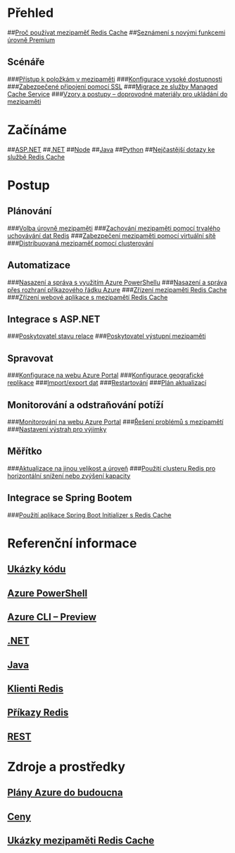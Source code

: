 # Přehled
##[Proč používat mezipaměť Redis Cache](https://azure.microsoft.com/services/cache/)
##[Seznámení s novými funkcemi úrovně Premium](cache-premium-tier-intro.md)
## Scénáře
###[Přístup k položkám v mezipaměti](cache-dotnet-how-to-use-azure-redis-cache.md#add-and-retrieve-objects-from-the-cache)
###[Konfigurace vysoké dostupnosti](https://azure.microsoft.com/pricing/details/cache/)
###[Zabezpečené připojení pomocí SSL](cache-dotnet-how-to-use-azure-redis-cache.md#connect-to-the-cache)
###[Migrace ze služby Managed Cache Service](cache-migrate-to-redis.md)
###[Vzory a postupy – doprovodné materiály pro ukládání do mezipaměti](../best-practices-caching.md?toc=%2fazure%2fredis-cache%2ftoc.json)


# Začínáme
##[ASP.NET](cache-web-app-howto.md)
##[.NET](cache-dotnet-how-to-use-azure-redis-cache.md)
##[Node](cache-nodejs-get-started.md)
##[Java](cache-java-get-started.md)
##[Python](cache-python-get-started.md)
##[Nejčastější dotazy ke službě Redis Cache](cache-faq.md)

# Postup
## Plánování
###[Volba úrovně mezipaměti](cache-faq.md#what-redis-cache-offering-and-size-should-i-use)
###[Zachování mezipaměti pomocí trvalého uchovávání dat Redis](cache-how-to-premium-persistence.md)
###[Zabezpečení mezipaměti pomocí virtuální sítě](cache-how-to-premium-vnet.md)
###[Distribuovaná mezipaměť pomocí clusterování](cache-how-to-premium-clustering.md)
## Automatizace
###[Nasazení a správa s využitím Azure PowerShellu](cache-howto-manage-redis-cache-powershell.md)
###[Nasazení a správa přes rozhraní příkazového řádku Azure](cli-samples.md)
###[Zřízení mezipaměti Redis Cache](cache-redis-cache-arm-provision.md)
###[Zřízení webové aplikace s mezipamětí Redis Cache](cache-web-app-arm-with-redis-cache-provision.md)
## Integrace s ASP.NET
###[Poskytovatel stavu relace](cache-aspnet-session-state-provider.md)
###[Poskytovatel výstupní mezipaměti](cache-aspnet-output-cache-provider.md)
## Spravovat
###[Konfigurace na webu Azure Portal](cache-configure.md)
###[Konfigurace geografické replikace](cache-how-to-geo-replication.md)
###[Import/export dat](cache-how-to-import-export-data.md)
###[Restartování](cache-administration.md#reboot)
###[Plán aktualizací](cache-administration.md#schedule-updates)
## Monitorování a odstraňování potíží
###[Monitorování na webu Azure Portal](cache-how-to-monitor.md)
###[Řešení problémů s mezipamětí](cache-how-to-troubleshoot.md)
###[Nastavení výstrah pro výjimky](cache-how-to-monitor.md#operations-and-alerts)
## Měřítko
###[Aktualizace na jinou velikost a úroveň](cache-how-to-scale.md)
###[Použití clusteru Redis pro horizontální snížení nebo zvýšení kapacity](cache-how-to-premium-clustering.md)
## Integrace se Spring Bootem
###[Použití aplikace Spring Boot Initializer s Redis Cache](cache-java-spring-boot-initializer-with-redis-cache.md)

# Referenční informace
## [Ukázky kódu](https://azure.microsoft.com/resources/samples/?service=redis-cache)
## [Azure PowerShell](/powershell/module/azurerm.rediscache)
## [Azure CLI – Preview](/cli/azure/redis)
## [.NET](/dotnet/api/microsoft.azure.management.redis)
## [Java](/java/api/com.microsoft.azure.management.redis._redis_cache)
## [Klienti Redis](http://redis.io/clients)
## [Příkazy Redis](http://redis.io/commands#)
## [REST](https://docs.microsoft.com/rest/api/redis/)

# Zdroje a prostředky
## [Plány Azure do budoucna](https://azure.microsoft.com/roadmap/?category=databases)
## [Ceny](https://azure.microsoft.com/pricing/details/cache/)
## [Ukázky mezipaměti Redis Cache](cache-redis-samples.md)

